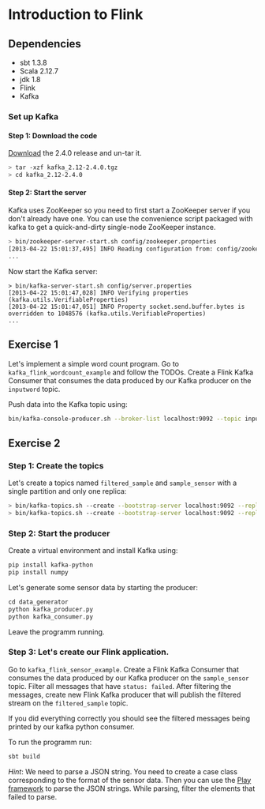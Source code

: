 # Introduction to Flink

## Dependencies

* sbt 1.3.8
* Scala 2.12.7
* jdk 1.8
* Flink
* Kafka

### Set up Kafka
#### Step 1: Download the code
[Download](https://www.apache.org/dyn/closer.cgi?path=/kafka/2.4.0/kafka_2.12-2.4.0.tgz) the 2.4.0 release and un-tar it.

```bash
> tar -xzf kafka_2.12-2.4.0.tgz
> cd kafka_2.12-2.4.0
```

#### Step 2: Start the server
Kafka uses ZooKeeper so you need to first start a ZooKeeper server if you don't already have one. You can use the convenience script packaged with kafka to get a quick-and-dirty single-node ZooKeeper instance.

```bash
> bin/zookeeper-server-start.sh config/zookeeper.properties
[2013-04-22 15:01:37,495] INFO Reading configuration from: config/zookeeper.properties (org.apache.zookeeper.server.quorum.QuorumPeerConfig)
...
```

Now start the Kafka server:
```
> bin/kafka-server-start.sh config/server.properties
[2013-04-22 15:01:47,028] INFO Verifying properties (kafka.utils.VerifiableProperties)
[2013-04-22 15:01:47,051] INFO Property socket.send.buffer.bytes is overridden to 1048576 (kafka.utils.VerifiableProperties)
...
```

## Exercise 1

Let's implement a simple word count program. Go to `kafka_flink_wordcount_example` and follow the TODOs.
Create a Flink Kafka Consumer that consumes the data produced by our Kafka producer on the `inputword` topic.

Push data into the Kafka topic using:
```bash
bin/kafka-console-producer.sh --broker-list localhost:9092 --topic inputword
```

## Exercise 2

### Step 1: Create the topics
Let's create a topics named `filtered_sample` and `sample_sensor` with a single partition and only one replica:

```bash
> bin/kafka-topics.sh --create --bootstrap-server localhost:9092 --replication-factor 1 --partitions 1 --topic filtered_sample
> bin/kafka-topics.sh --create --bootstrap-server localhost:9092 --replication-factor 1 --partitions 1 --topic sample_sensor
```

### Step 2: Start the producer

Create a virtual environment and install Kafka using:
```python
pip install kafka-python
pip install numpy
```

Let's generate some sensor data by starting the producer:

```python
cd data_generator
python kafka_producer.py
python kafka_consumer.py
```
Leave the programm running.

### Step 3: Let's create our Flink application.

Go to `kafka_flink_sensor_example`. Create a Flink Kafka Consumer that consumes the data produced by our Kafka producer on the `sample_sensor` topic. Filter all messages that have `status: failed`. After filtering the messages, create new Flink Kafka producer that will publish the filtered stream on the `filtered_sample` topic.

If you did everything correctly you should see the filtered messages being printed by our kafka python consumer.

To run the programm run:

```scala
sbt build
```

*Hint*: We need to parse a JSON string. You need to create a case class corresponding to the format of the sensor data. Then you can use the [Play framework](https://www.playframework.com/) to parse the JSON strings. While parsing, filter the elements that failed to parse.
